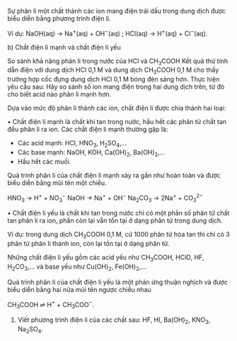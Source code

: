 Sự phân li một chất thành các ion mang điện trái dấu trong dung dịch được biểu diễn bằng phương trình điện li.

Ví dụ: NaOH(aq) $\longrightarrow$ Na$^+$(aq) + OH$^-$(aq) ; HCl(aq) $\longrightarrow$ H$^+$(aq) + Cl$^-$(aq).

b) Chất điện li mạnh và chất điện li yếu

So sánh khả năng phân li trong nước của HCl và CH$_3$COOH
Kết quả thử tính dẫn điện với dung dịch HCl 0,1 M và dung dịch CH$_3$COOH 0,1 M cho thấy trường hợp cốc đựng dung dịch HCl 0,1 M bóng đèn sáng hơn.
Thực hiện yêu cầu sau:
Hãy so sánh số ion mang điện trong hai dung dịch trên, từ đó cho biết acid nào phân li mạnh hơn.

Dựa vào mức độ phân li thành các ion, chất điện li được chia thành hai loại:

• Chất điện li mạnh là chất khi tan trong nước, hầu hết các phân tử chất tan đều phân li ra ion. Các chất điện li mạnh thường gặp là:
- Các acid mạnh: HCl, HNO$_3$, H$_2$SO$_4$,...
- Các base mạnh: NaOH, KOH, Ca(OH)$_2$, Ba(OH)$_2$,...
- Hầu hết các muối.

Quá trình phân li của chất điện li mạnh xảy ra gần như hoàn toàn và được biểu diễn bằng mũi tên một chiều.

HNO$_3$ $\longrightarrow$ H$^+$ + NO$_3^-$
NaOH $\longrightarrow$ Na$^+$ + OH$^-$
Na$_2$CO$_3$ $\longrightarrow$ 2Na$^+$ + CO$_3^{2-}$

• Chất điện li yếu là chất khi tan trong nước chỉ có một phần số phân tử chất tan phân li ra ion, phần còn lại vẫn tồn tại ở dạng phân tử trong dung dịch.

Ví dụ: trong dung dịch CH$_3$COOH 0,1 M, cứ 1000 phân tử hòa tan thì chỉ có 3 phân tử phân li thành ion, còn lại tồn tại ở dạng phân tử.

Những chất điện li yếu gồm các acid yếu như CH$_3$COOH, HClO, HF, H$_2$CO$_3$,... và base yếu như Cu(OH)$_2$, Fe(OH)$_2$,...

Quá trình phân li của chất điện li yếu là một phản ứng thuận nghịch và được biểu diễn bằng hai nửa mũi tên ngược chiều nhau

CH$_3$COOH $\rightleftharpoons$ H$^+$ + CH$_3$COO$^-$.

1. Viết phương trình điện li của các chất sau: HF, HI, Ba(OH)$_2$, KNO$_3$, Na$_2$SO$_4$.